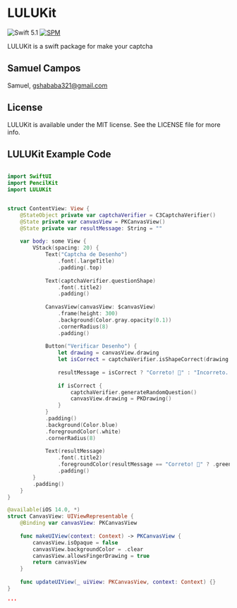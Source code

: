 # LULUKit
![Swift 5.1](https://img.shields.io/badge/Swift-5.1-orange.svg) 
[![SPM](https://img.shields.io/badge/spm-compatible-brightgreen.svg?style=flat)](https://github.com/apple/swift-package-manager)

LULUKit is a swift package for make your captcha

## Samuel Campos

Samuel, gshababa321@gmail.com

## License

LULUKit is available under the MIT license. See the LICENSE file for more info.

## LULUKit Example Code
```swift

import SwiftUI
import PencilKit
import LULUKit 


struct ContentView: View {
    @StateObject private var captchaVerifier = C3CaptchaVerifier()
    @State private var canvasView = PKCanvasView()
    @State private var resultMessage: String = ""
    
    var body: some View {
        VStack(spacing: 20) {
            Text("Captcha de Desenho")
                .font(.largeTitle)
                .padding(.top)
            
            Text(captchaVerifier.questionShape)
                .font(.title2)
                .padding()
            
            CanvasView(canvasView: $canvasView)
                .frame(height: 300)
                .background(Color.gray.opacity(0.1))
                .cornerRadius(8)
                .padding()
            
            Button("Verificar Desenho") {
                let drawing = canvasView.drawing
                let isCorrect = captchaVerifier.isShapeCorrect(drawing: drawing)
                
                resultMessage = isCorrect ? "Correto! 🎉" : "Incorreto. Tente novamente."
                
                if isCorrect {
                    captchaVerifier.generateRandomQuestion()
                    canvasView.drawing = PKDrawing() 
                }
            }
            .padding()
            .background(Color.blue)
            .foregroundColor(.white)
            .cornerRadius(8)
            
            Text(resultMessage)
                .font(.title2)
                .foregroundColor(resultMessage == "Correto! 🎉" ? .green : .red)
                .padding()
        }
        .padding()
    }
}

@available(iOS 14.0, *)
struct CanvasView: UIViewRepresentable {
    @Binding var canvasView: PKCanvasView
    
    func makeUIView(context: Context) -> PKCanvasView {
        canvasView.isOpaque = false
        canvasView.backgroundColor = .clear
        canvasView.allowsFingerDrawing = true
        return canvasView
    }
    
    func updateUIView(_ uiView: PKCanvasView, context: Context) {}
}

'''
